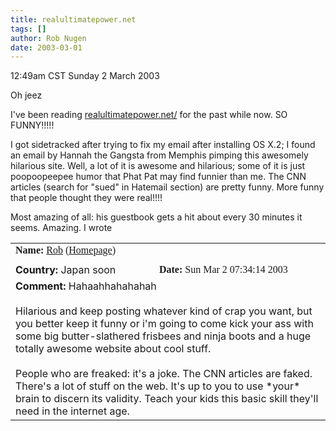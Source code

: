 ```yaml
---
title: realultimatepower.net
tags: []
author: Rob Nugen
date: 2003-03-01
---
```


<p class=date>12:49am CST Sunday 2 March 2003</p>

<p>Oh jeez</p>

<p>I've been reading <a
href="https://www.realultimatepower.net/">realultimatepower.net/</a>
for the past while now.  SO FUNNY!!!!!</p>

<p>I got sidetracked after trying to fix my email after installing OS
X.2; I found an email by Hannah the Gangsta from Memphis pimping this
awesomely hilarious site.  Well, a lot of it is awesome and hilarious;
some of it is just poopoopeepee humor that Phat Pat may find funnier
than me.  The CNN articles (search for "sued" in Hatemail section) are
pretty funny.  More funny that people thought they were real!!!!</p>

<p>Most amazing of all: his guestbook gets a hit about every 30
minutes it seems.  Amazing.  I wrote</p>

<TABLE WIDTH=550><TR><TD NOWRAP COLSPAN=2 WIDTH=250><FONT FACE="Times New Roman" SIZE=3><B>Name:</B> <A
HREF="mailto:rob@robnugen.com">Rob</A> (<A
HREF="https://www.robnugen.com">Homepage</A>)</FONT>
</TR>
<TD NOWRAP><TR><TD><B>Country:</B> Japan soon</TD><TD><FONT
FACE="Times New Roman" SIZE=3><B>Date:</B> Sun Mar  2 07:34:14 2003
</FONT></TD></TR><TR><TD COLSPAN=2>
<B>Comment:</B> Hahaahhahahahah
<BR>
<BR>Hilarious and keep posting whatever kind of crap you want, but you
better keep it funny or i'm going to come kick your ass with some big
butter-slathered frisbees and ninja boots and a huge totally awesome
website about cool stuff.
<BR>
<BR>People who are freaked: it's a joke.  The CNN articles are faked.
There's a lot of stuff on the web.  It's up to you to use *your* brain
to discern its validity.  Teach your kids this basic skill they'll
need in the internet age.
<BR>
</TD></TR></TABLE>
